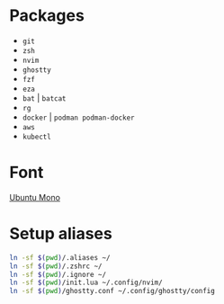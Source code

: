 # Packages
- `git`
- `zsh`
- `nvim`
- `ghostty`
- `fzf`
- `eza`
- `bat` | `batcat`
- `rg`
- `docker` | `podman podman-docker`
- `aws`
- `kubectl`

# Font
[Ubuntu Mono](https://github.com/ryanoasis/nerd-fonts/releases/download/v3.3.0/UbuntuMono.zip)

# Setup aliases
```sh
ln -sf $(pwd)/.aliases ~/
ln -sf $(pwd)/.zshrc ~/
ln -sf $(pwd)/.ignore ~/
ln -sf $(pwd)/init.lua ~/.config/nvim/
ln -sf $(pwd)/ghostty.conf ~/.config/ghostty/config
```
